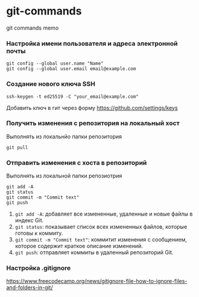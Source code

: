 # git-commands
git commands memo


### Настройка имени пользователя и адреса электронной почты
```
git config --global user.name "Name"
git config --global user.email email@example.com
```

### Создание нового ключа SSH
```
ssh-keygen -t ed25519 -C "your_email@example.com"
```
Добавить ключ в гит через форму https://github.com/settings/keys


### Получить изменения с репозитория на локальный хост
Выполнять из локальнйо папки репозитория
```
git pull
```

### Отправить изменения с хоста в репозиторий
Выполнять из локальной папки репозиотрия
```
git add -A
git status
git commit -m "Commit text"
git push
```
1. `git add -A`: добавляет все измененные, удаленные и новые файлы в индекс Git.
2. `git status`: показывает список всех измененных файлов, которые готовы к коммиту.
3. `git commit -m "Commit text"`: коммитит изменения с сообщением, которое содержит краткое описание изменений.
4. `git push`: отправляет коммиты в удаленный репозиторий Git.

### Настройка .gitignore
https://www.freecodecamp.org/news/gitignore-file-how-to-ignore-files-and-folders-in-git/
